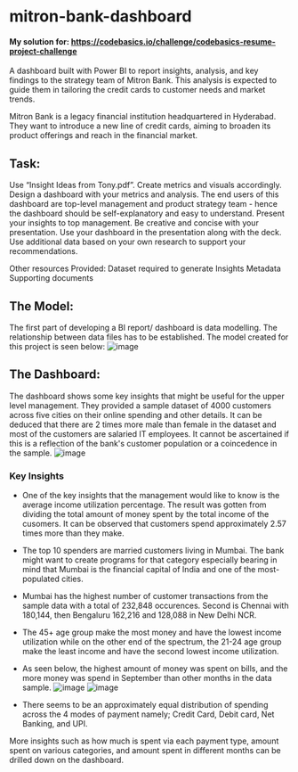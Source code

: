 # mitron-bank-dashboard
#### My solution for: https://codebasics.io/challenge/codebasics-resume-project-challenge
A dashboard built with Power BI to report insights, analysis, and key findings to the strategy team of Mitron Bank. This analysis is expected to guide them in tailoring the credit cards to customer needs and market trends. 

Mitron Bank is a legacy financial institution headquartered in Hyderabad. They want to introduce a new line of credit cards, aiming to broaden its product offerings and reach in the financial market.

## Task:
Use “Insight Ideas from Tony.pdf”. Create metrics and visuals accordingly.
Design a dashboard with your metrics and analysis. The end users of this dashboard are top-level management and product strategy team - hence the dashboard should be self-explanatory and easy to understand.
Present your insights to top management. Be creative and concise with your presentation.
Use your dashboard in the presentation along with the deck.
Use additional data based on your own research to support your recommendations. 

Other resources Provided:
Dataset required to generate Insights
Metadata
Supporting documents

## The Model:
The first part of developing a BI report/ dashboard is data modelling. The relationship between data files has to be established. The model created for this project is seen below:
![image](https://github.com/juwonlo-tech/mitron-bank-dashboard/assets/77176412/7ae09edc-d5e8-492c-81f8-2447388a35f9)

## The Dashboard:
The dashboard shows some key insights that might be useful for the upper level management. They provided a sample dataset of 4000 customers across five cities on their online spending and other details. It can be deduced that there are 2 times more male than female in the dataset and most of the customers are salaried IT employees. It cannot be ascertained if this is a reflection of the bank's customer population or a coincedence in the sample.
![image](https://github.com/juwonlo-tech/mitron-bank-dashboard/assets/77176412/90af5e20-2ea1-43dc-826e-1142868d2b66)


### Key Insights
- One of the key insights that the management would like to know is the average income utilization percentage. The result was gotten from dividing the total amount of money spent by the total income of the cusomers. It can be observed that customers spend approximately 2.57 times more than they make.
- The top 10 spenders are married customers living in Mumbai. The bank might want to create programs for that category especially bearing in mind that Mumbai is the financial capital of India and one of the most-populated cities.
- Mumbai has the highest number of customer transactions from the sample data with a total of 232,848 occurences. Second is Chennai with 180,144, then Bengaluru 162,216 and 128,088 in New Delhi NCR.
- The 45+ age group make the most money and have the lowest income utilization while on the other end of the spectrum, the 21-24 age group make the least income and have the second lowest income utilization.
- As seen below, the highest amount of money was spent on bills, and the more money was spend in September than other months in the data sample.
![image](https://github.com/juwonlo-tech/mitron-bank-dashboard/assets/77176412/2a1fa5a8-6888-44a0-a873-e0ea5684d056)
![image](https://github.com/juwonlo-tech/mitron-bank-dashboard/assets/77176412/80695e8f-53e4-4658-bed5-25014ba781cc)

- There seems to be an approximately equal distribution of spending across the 4 modes of payment namely; Credit Card, Debit card, Net Banking, and UPI.

More insights such as how much is spent via each payment type, amount spent on various categories, and amount spent in different months can be drilled down on the dashboard. 
